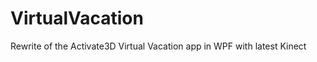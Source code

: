 VirtualVacation
===============

Rewrite of the Activate3D Virtual Vacation app in WPF with latest Kinect
